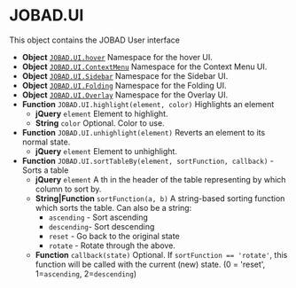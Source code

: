# JOBAD.UI
This object contains the JOBAD User interface

* **Object** [`JOBAD.UI.hover`](hover.md) Namespace for the hover UI. 
* **Object** [`JOBAD.UI.ContextMenu`](contextmenu.md) Namespace for the Context Menu UI. 
* **Object** [`JOBAD.UI.Sidebar`](sidebar.md) Namespace for the Sidebar UI. 
* **Object** [`JOBAD.UI.Folding`](folding.md) Namespace for the Folding UI. 
* **Object** [`JOBAD.UI.Overlay`](overlay.md) Namespace for the Overlay UI. 
* **Function** `JOBAD.UI.highlight(element, color)` Highlights an element
	* **jQuery** `element` Element to highlight. 
	* **String** `color` Optional. Color to use. 
* **Function** `JOBAD.UI.unhighlight(element)` Reverts an element to its normal state. 
	* **jQuery** `element` Element to unhighlight. 
* **Function** `JOBAD.UI.sortTableBy(element, sortFunction, callback)` - Sorts a table
    * **jQuery** `element` A th in the header of the table representing by which column to sort by. 
    * **String|Function** `sortFunction(a, b)` A string-based sorting function which sorts the table. Can also be a string: 
        * `ascending` - Sort ascending
        * `descending`- Sort descending
        * `reset` - Go back to the original state
        * `rotate` - Rotate through the above. 
    * **Function** `callback(state)` Optional. If `sortFunction == 'rotate'`,  this function will be called with the current (new) state. (0 = 'reset', 1=`ascending`, 2=`descending`)